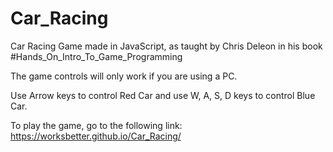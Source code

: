 # Car_Racing

Car Racing Game made in JavaScript, as taught by Chris Deleon in his book #Hands_On_Intro_To_Game_Programming

The game controls will only work if you are using a PC. 

Use Arrow keys to control Red Car and use W, A, S, D keys to control Blue Car.

To play the game, go to the following link: https://worksbetter.github.io/Car_Racing/
